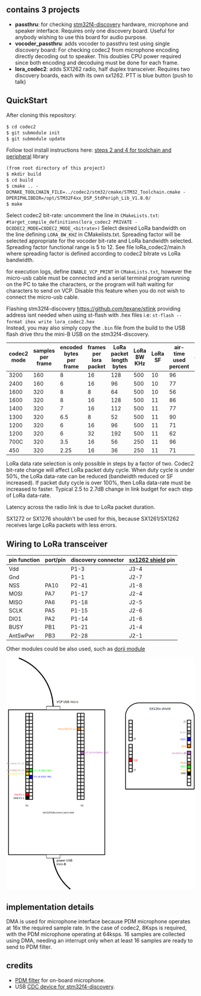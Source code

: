 ## contains 3 projects

* **passthru**: for checking [stm32f4-discovery](https://www.st.com/en/evaluation-tools/stm32f4discovery.html) hardware, microphone and speaker interface. Requires only one discovery board. Useful for anybody wishing to use this board for audio purpose.
* **vocoder_passthru**: adds vocoder to passthru test using single discovery board: For checking codec2 from microphone encoding directly decoding out to speaker.  This doubles CPU power required since both encoding and decoduing must be done for each frame.
* **lora_codec2**: adds SX1262 radio, half duplex transceiver.  Requires two discovery boards, each with its own sx1262.  PTT is blue button (push to talk)

## QuickStart
After cloning this repository:
```
$ cd codec2
$ git submodule init
$ git submodule update
```
Follow tool install instructions here: [steps 2 and 4 for toolchain and peripheral](https://github.com/drowe67/codec2/tree/master/stm32) library
```
(from root directory of this project)
$ mkdir build
$ cd build
$ cmake .. -DCMAKE_TOOLCHAIN_FILE=../codec2/stm32/cmake/STM32_Toolchain.cmake -DPERIPHLIBDIR=/opt/STM32F4xx_DSP_StdPeriph_Lib_V1.8.0/
$ make
```

Select codec2 bit-rate: uncomment the line in ``CMakeLists.txt``:
``#target_compile_definitions(lora_codec2 PRIVATE -DCODEC2_MODE=CODEC2_MODE_<bitrate>)``
Select desired LoRa bandwidth on the line defining ``LORA_BW_KHZ`` in CMakelists.txt.  Spreading factor will be selected appropriate for the vocoder bit-rate and LoRa bandwidth selected.  Spreading factor functional range is 5 to 12.  See file loRa_codec2/main.h where spreading factor is defined according to codec2 bitrate vs LoRa bandwidth.

for execution logs, define ``ENABLE_VCP_PRINT`` in ``CMakeLists.txt``, however the micro-usb cable must be connected and a serial terminal program running on the PC to take the characters, or the program will halt waiting for characters to send on VCP.   Disable this feature when you do not wish to connect the micro-usb cable.

Flashing stm32f4-discovery
https://github.com/texane/stlink
providing address isnt needed when using st-flash with .hex files
i.e: 
``st-flash --format ihex write lora_codec2.hex``  
Instead, you  may also simply copy the ``.bin`` file from the build to the USB flash drive thru the mini-B USB on the stm32f4-discovery.



codec2 mode | samples per frame |  encoded bytes per frame | frames per lora packet | LoRa packet length bytes | LoRa BW KHz | LoRa SF | air-time used percent | packet duration (ms)
----------- | ----------------- | ------------------------ | ---------------------- | ------------------------ | ----------- | ------- | --------------------  | ---------
   3200     |       160         |          8               |       16               |      128                 |     500     |   10    |       96              |  
   2400     |       160         |          6               |       16               |       96                 |     500     |   10    |       77              |  237
   1600     |       320         |          8               |        8               |       64                 |     500     |   10    |       56              |
   1600     |       320         |          8               |       16               |      128                 |     500     |   11    |       86              |  555
   1400     |       320         |          7               |       16               |      112                 |     500     |   11    |       77              |  493
   1300     |       320         |         6.5              |        8               |       52                 |     500     |   11    |       90              |  288
   1200     |       320         |          6               |       16               |       96                 |     500     |   11    |       71              |  452
   1200     |       320         |          6               |       32               |      192                 |     500     |   11    |       62              |  1281
   700C     |       320         |         3.5              |       16               |       56                 |     250     |   11    |       96              |  576
   450      |       320         |         2.25             |       16               |       36                 |     250     |   11    |       71              |  453

LoRa data rate selection is only possible in steps by a factor of two.  Codec2 bit-rate change will affect LoRa packet duty cycle.  When duty cycle is under 50%, the LoRa data-rate can be reduced (bandwidth reduced or SF increased).  If packet duty cycle is over 100%, then LoRa data-rate must be increased to faster.  Typical 2.5 to 2.7dB change in link budget for each step of LoRa data-rate.

Latency across the radio link is due to LoRa packet duration.

SX1272 or SX1276 shouldn't be used for this, because SX1261/SX1262 receives large LoRa packets with less errors.

## Wiring to LoRa transceiver
pin function |  port/pin |  discovery connector | [sx1262 shield](https://os.mbed.com/components/SX126xMB2xAS/) pin
------------ | --------- | -------------------- | ----------- | 
Vdd          |           |       P1-3           |     J3-4           
Gnd          |           |       P1-1           |     J2-7
NSS          |  PA10     |       P2-41          |     J1-8
MOSI         |  PA7      |       P1-17          |     J2-4
MISO         |  PA6      |       P1-18          |     J2-5
SCLK         |  PA5      |       P1-15          |     J2-6
DIO1         |  PA2      |       P1-14          |     J1-6
BUSY         |  PB1      |       P1-21          |     J1-4
AntSwPwr     |  PB3      |       P2-28          |     J2-1
Other modules could be also used, such as [dorji module](http://www.dorji.com/products-detail.php?ProId=63)

![wiring diagram](stm32f4discovery.png)

## implementation details
DMA is used for microphone interface because PDM microphone operates at 16x the required sample rate.  In the case of codec2, 8Ksps is required, with the PDM microphone operating at 64ksps.  16 samples are collected using DMA, needing an interrupt only when at least 16 samples are ready to send to PDM filter.


## credits
* [PDM filter](https://github.com/olegv142/pdm_firx) for on-board microphone.
* USB [CDC device for stm32f4-discovery](https://github.com/xenovacivus/STM32DiscoveryVCP).
